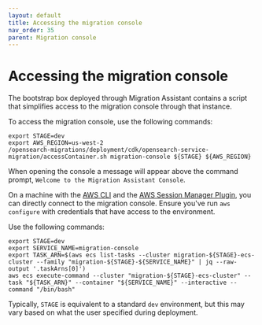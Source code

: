 ```yaml
---
layout: default
title: Accessing the migration console
nav_order: 35
parent: Migration console
---
```


# Accessing the migration console

The bootstrap box deployed through Migration Assistant contains a script that simplifies access to the migration console through that instance.

To access the migration console, use the following commands:

```shell
export STAGE=dev
export AWS_REGION=us-west-2
/opensearch-migrations/deployment/cdk/opensearch-service-migration/accessContainer.sh migration-console ${STAGE} ${AWS_REGION}
```

When opening the console a message will appear above the command prompt, `Welcome to the Migration Assistant Console`.

On a machine with the [AWS CLI](https://docs.aws.amazon.com/cli/latest/userguide/getting-started-install.html) and the [AWS Session Manager Plugin](https://docs.aws.amazon.com/systems-manager/latest/userguide/session-manager-working-with-install-plugin.html), you can directly connect to the migration console. Ensure you've run `aws configure` with credentials that have access to the environment.

Use the following commands:

```shell
export STAGE=dev
export SERVICE_NAME=migration-console
export TASK_ARN=$(aws ecs list-tasks --cluster migration-${STAGE}-ecs-cluster --family "migration-${STAGE}-${SERVICE_NAME}" | jq --raw-output '.taskArns[0]')
aws ecs execute-command --cluster "migration-${STAGE}-ecs-cluster" --task "${TASK_ARN}" --container "${SERVICE_NAME}" --interactive --command "/bin/bash"
```


Typically, `STAGE` is equivalent to a standard `dev` environment, but this may vary based on what the user specified during deployment.